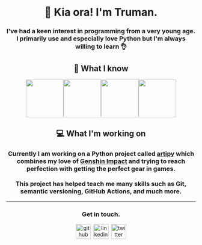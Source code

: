 <h1 align="center">
<b>👋 Kia ora! I'm Truman.</b>
</h1>

<div align="center">
<h3>
I've had a keen interest in programming from a very young age.
<br>
I primarily use and especially love <b>Python</b> but I'm always willing to learn 👌
</h3>
</div>
<h2 align="center">🤔 What I know</h2>
<div style="display: flex; justify-content: center;" align="center">
<img src="https://upload.wikimedia.org/wikipedia/commons/c/c3/Python-logo-notext.svg" height="100">
<img src="https://upload.wikimedia.org/wikipedia/commons/3/38/HTML5_Badge.svg" height="100">
<img src="https://upload.wikimedia.org/wikipedia/commons/6/62/CSS3_logo.svg" height="100">
<img src="https://upload.wikimedia.org/wikipedia/commons/9/99/Unofficial_JavaScript_logo_2.svg" height="100">
</div>
<h2 align="center">💻 What I'm working on</h2>
<div align="center">
<h3>
Currently I am working on a Python project called <a href="https://github.com/trumully/artipy">artipy</a> which combines my love of <a href="https://genshin.hoyoverse.com/">Genshin Impact</a> and trying to reach perfection with getting the perfect gear in games.
<br><br>
This project has helped teach me many skills such as <b>Git</b>, semantic versioning, <b>GitHub Actions</b>, and much more.
</h2>
</div>
<hr>
<div align = "center">
<b><h3>Get in touch.</h3></b>
<a href = "https://github.com/trumully"><img src='https://cdn.jsdelivr.net/npm/simple-icons@3.0.1/icons/github.svg' alt='github' height='40'></a>&ensp;<a href = "https://www.linkedin.com/in/trumully/"><img src='https://cdn.jsdelivr.net/npm/simple-icons@3.0.1/icons/linkedin.svg' alt='linkedin' height='40'></a>&ensp;<a href = "https://twitter.com/trumully"><img src='https://cdn.jsdelivr.net/npm/simple-icons@3.0.1/icons/twitter.svg' alt='twitter' height='40'></a>
</div>